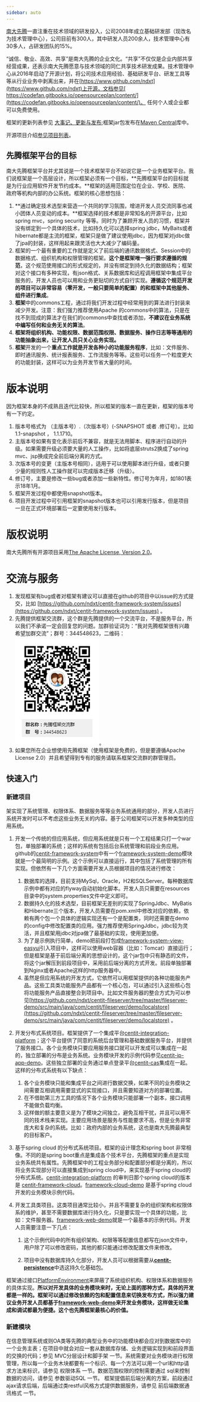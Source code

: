 ```yaml
---
sidebar: auto
---
```


[南大先腾](http://www.centit.com/)一直注重在技术领域的研发投入，公司2008年成立基础研发部（现改名为技术管理中心），公司目前有300人，其中研发人员200余人，技术管理中心有30多人，占研发团队的15%。

“诚信、敬业、高效、共享”是南大先腾的企业文化。“共享”不仅仅是企业内部共享经营成果，还表示南大先腾愿意与技术领域的同仁共享技术研发成果。技术管理中心从2016年启动了开源计划，将公司技术应用经验、基础研发平台、研发工具等等从行业业务中剥离出来，并在[https://www.github.com/ndxt](https://www.github.com/ndxt)上开源，文档参见[ https://codefan.gitbooks.io/opensourceplan/content/](https://codefan.gitbooks.io/opensourceplan/content/)。 任何个人或企业都可以免费使用。

框架的更新列表参见 [大事记、更新与发布](/UPDATE_LOG.md);框架jar包发布在[Maven Central](http://central.maven.org/maven2/com/centit/)库中。

开源项目介绍[参见项目列表](./projects/README.md)。

## 先腾框架平台的目标

南大先腾框架平台并尤其说是一个技术框架平台不如说它是一个业务框架平台。我们说框架是一个高层设计，所以框架必须有一个目标，**先腾框架平台的目标就是为行业应用软件开发节约成本。**框架的适用范围定位在企业、学校、医院、政府等机构内部的办公系统。框架的核心思想包括：

1. **通过确定技术选型来营造一个共同的学习氛围，增进开发人员交流同事也减小团体人员变动的成本。**框架选择的技术都是非常知名的开源平台，比如spring mvc，spring security 等等。同时为了兼顾开发人员的习惯，框架并没有绑定到一个具体的技术，比如持久化可以选择spring jdbc，MyBaits或者hibernate都是主流的框架，框架只是做了建议使用jdbc，因为框架对jdbc做了jpa的封装，这样用起来跟灵活也大大减少了编码量。
2. 框架的一个最有重要的工作就是定义了前后端的通讯数据格式、Session中的数据格式、组织机构和权限管理的框架。**这个是框架唯一强行要求遵循的规范**，这个规范使用接口的形式规定的，并没有绑定到持久化的数据结构；框架对这个接口有多种实现，有json格式、关系数据库和远程调用框架中集成平台服务的，开发人员也可以用和业务更贴切的方式自行实现。**遵循这个规范开发的项目可以非常容易（零开发，一般只要简单的配置）的和框架中其他服务、组件进行集成**。
3. **框架**中的commons工程，通过将我们开发过程中经常用到的算法进行封装来减少开发。注意：我们强力推荐使用Apache 的commons中的算法，只是在找不到现成的算法才在我们的commons中查找或者添加，**不建议在业务系统中编写任何和业务无关的算法**。
4. **框架将组织机构、功能权限、数据范围权限、数据服务、操作日志等等通用的功能抽象出来，让开发人员只关心业务实现。**
5. **框架**开发的一个**重点工作就是开发各种小的功能服务程序**，比如：文件服务、即时通讯服务、统计报表服务、工作流服务等等。这些可以任务一个粒度更大的功能封装，这样可以为业务开发节省大量的时间。

# 版本说明

因为框架本身的不成熟且迭代比较快，所以框架的版本一直在更新，框架的版本号有一下约定。  
  1. 版本号格式为 （主版本号）.（次版本号）\(-SNAPSHOT 或者 .修订号）。比如 1.1-snapshot ， 1.1.1710。  
  2. 主版本号如果有变化表示前后不兼容，就是无法用脚本、程序进行自动的升级。如果需要升级必须要大量的人工操作，比如将底层struts2换成了spring mvc、jsp换成完全前后端分离的方式。  
  3. 次版本号的变更（主版本号相同），适用于可以使用脚本进行升级，或者只要少量的规则性人工操作就可以完成版本迁移（升级）。  
  4. 修订号，主要是修改一些bug或者添加一些新特性。修订号为年月，如1801表示18年1月。  
  5. 框架开发过程中都使用snapshot版本。  
  6. 项目开发过程中可引用框架的snapshot版本也可以引用发行版本，但是项目一旦在正式环境部署后一定要使用发行版本。

# 版权说明

南大先腾所有开源项目采用[The Apache License, Version 2.0](http://www.apache.org/licenses/LICENSE-2.0.txt)。

# 交流与服务

1. 发现框架有bug或者对框架有建议可以直接在github的项目中以issue的方式提交，比如 [https://github.com/ndxt/centit-framework-system/issues](https://github.com/ndxt/centit-framework-system/issues) 。
2. 先腾提供框架交流群，这个群是先腾提供的一个交流平台，不是服务平台，所以我们不承诺一定会回复您的问题。加群验证词为：“我对先腾框架很有兴趣希望加群交流”；群号：344548623，二维码：
   ![](/assets/qq_qun.png)。
3. 如果您所在企业想使用先腾框架（使用框架是免费的，但是要遵循Apache License 2.0）并且希望得到专有的服务请联系框架交流群的群管理员。    


## 快速入门

### 新建项目

架实现了系统管理、权限体系、数据服务等等业务系统通用的部分，开发人员进行系统开发时可以不考虑这些业务无关的内容。基于公司框架可以开发多种类型的应用系统。

1. 开发一个传统的但应用系统，但应用系统就是只有一个工程结果只打一个war包，单独部署的系统；这样的系统有包括后台系统管理和前段业务应用。github的[centit-framework-system](https://github.com/ndxt/centit-framework-system)中有一个[framework-system-demo](https://github.com/ndxt/centit-framework-system/tree/master/framework-system-demo)模块就是一个最简明的示例。这个示例可以直接运行，其中包括了系统管理的所有实现。但依然有一下几个方面需要开发人员根据项目的情况进行修改：
   1. 数据库的选择，目前支持MySql，Oracle，H2和SQLServer。每种数据库示例中都有对应的flyway自动初始化脚本。开发人员只需要在resources目录中的system.properties文件中定义即可。
   2. 数据持久化的技术选型，目前框架无差别的实现了SpringJdbc、MyBatis和Hibernate三个版本，开发人员需要在pom.xml中修改对应的依赖，依赖有两个包一个具体的逻辑实现还有一个是配置类，同时还需要在demo的config中修改配置类的应用。强力推荐使用SpringJdbc，jdbc较为灵活，并且框架用jdbc对jpa做了最基础的实现，使用更加便。
   3. 为了是示例执行简单，demo把前段打包成[framework-system-view-easyui](https://github.com/ndxt/centit-framework-system/tree/master/framework-system-view-easyui)引入项目中，这样可以使用web容器（比如：Tomcat）直接运行；但是框架是基于前后端分离的思想设计的，这个jar包中只有静态的文件，将这个jar解压到前段项目中，采用前后端分离的方式开发。前段单独部署到Nginx或者Apache这样的http服务器中。
   4. 虽然是但应用系统的开发方式，它依然可以用框架提供的各种功能服务产品。这些工具类功能服务产品都有一个核心包，可以通过引入这些核心包将功能服务产品直接整合到项目中。比如文件服务器的整合方式为可以参见[https://github.com/ndxt/centit-fileserver/tree/master/fileserver-demo/src/main/java/com/centit/fileserver/demo/localstore](https://github.com/ndxt/centit-fileserver/tree/master/fileserver-demo/src/main/java/com/centit/fileserver/demo/localstore) 。 
2. 开发分布式系统项目。框架提供了一个集成平台[centit-integration-platform](https://github.com/ndxt/centit-integration-platform)；这个平台提供了同意的系统后台管理和基础数据服务平台，并提供了服务接口。各个业务模块只要应用服务接口就可以开发成可以集成在一起的，独立部署的分布是业务系统。业务模块开发的示例代码参见[centit-ip-app-demo](https://github.com/ndxt/centit-integration-platform/tree/master/centit-ip-app-demo)。这些独立部署的业务通过单点登录平台[centit-cas](https://github.com/ndxt/centit-cas)集成在一起。这样的分布式系统有以下缺点：
   1. 各个业务模块只能和集成平台之间进行数据交换，如果不同的业务模块之间需要互相调用需要显式的实现接口，并且需要知道对方的部署位置。
   2. 在不借助第三方工具的情况下各个业务模块只能部署一个副本，接口调用不能做负载均衡。
   3. 这样做的额主要意义是为了模块之间独立，避免互相干扰，并且可以用不同的技术栈来实现。主要应用场景是服务与性能要求不高，但是业务非常庞大和复杂的系统。比如：政府内部的业务系统，这也是南大先腾最典型的目标客户。
3. 基于spring cloud 的分布式系统项目。框架的设计理念和spring boot 非常相像。不同的是spring boot重点是集成各个技术平台，先腾框架的重点是实现业务系统共有属性。先腾框架中的工程业务部分和配置部分都是分离的，所以将业务实现部分可以直接集成到spring cloud中，来实现基于spring cloud的分布式系统。[centit-integration-platform](https://github.com/ndxt/centit-integration-platform) 的审判日那个spring cloud的版本是 [centit-framework-cloud](https://github.com/ndxt/centit-framework-cloud)。[framework-cloud-demo](https://github.com/ndxt/centit-framework-cloud/tree/master/framework-cloud-demo) 是基于spring cloud开发的业务模块示例代码。
4. 开发工具类项目。这类项目通常比较小，并且不需要复杂的组织架构和权限体系的维护，甚至不需要数据库进行持久化，只是要实现一个具体的功能，比如：文件服务器。[framework-web-demo](https://github.com/ndxt/centit-framework/tree/master/framework-web-demo)就是一个最基本的示例代码。开发人员需要注意一下几点：

   1. 这个示例代码中的所有组织架构、权限等等配置信息都写在json文件中，用户除了可以修改密码，其他的都只能通过修改配置文件来修改。

   2. 项目中没有数据库持久化部分，开发人员可以根据需要从[**centit-persistence**](https://github.com/ndxt/centit-persistence)中选这持久化基础包。

框架通过接口[PlatformEnvironment](https://github.com/ndxt/centit-framework/blob/master/framework-core/src/main/java/com/centit/framework/model/adapter/PlatformEnvironment.java)来屏蔽了系统组织机构、权限体系和数据服务的具体实现。**所以对开发具体的业务模块来时，无论上面的那种方式，具体的开发都是一样的。框架可以通过修改依赖的包和配置信息来切换发布方式，所以强力建议业务开发人员都基于**[**framework-web-demo**](https://github.com/ndxt/centit-framework/tree/master/framework-web-demo)**来开发业务模块，这样做无论集成和调试都最为便捷。这个也先腾框架最核心的价值。**

### 新建模块

在信息管理系统或则OA类等先腾的典型业务中的功能模块都会应对到数据库中的一个业务主表；在项目中就会对应一套从数据库存储、业务逻辑实现到和前段界面的交换的代码；参见 MVC分层设计和脚手架 一节。系统需要对业务模块进行权限管理，所以每一个业务木块都要有一个标识、每一个方法可以用一个url和http请求方法来标识，请参见 权限体系 一节。数据范围权限的控制需要通过 sql来控制数据的访问，请参见 参数驱动SQL 一节。 框架提倡前后端分离的方案，前段通过ajax请求后端，后端通过类restful风格方式提供数据服务，请参见 前后端数据通讯格式 一节。



